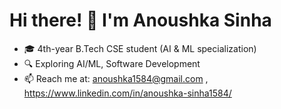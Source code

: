 # Hi there! 👋 I'm Anoushka Sinha
- 🎓 4th-year B.Tech CSE student (AI & ML specialization)
- 🔍 Exploring AI/ML, Software Development
- 📫 Reach me at: anoushka1584@gmail.com , https://www.linkedin.com/in/anoushka-sinha1584/
